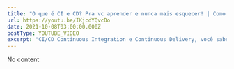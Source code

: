 ```yaml
---
title: "O que é CI e CD? Pra vc aprender e nunca mais esquecer! | Como usar GitHub Actions?"
url: https://youtu.be/IKjcdYQvcDo
date: 2021-10-08T03:00:00.000Z
postType: YOUTUBE_VIDEO
excerpt: "CI/CD Continuous Integration e Continuous Delivery, você sabe o que é? Já se perguntou como funciona? No vídeo de hoje vamos juntos explorar esses conceitos NA PRÁTICA! com as GitHub Actions do GitHub que são um chuchu pra usar e ajudar você a fazer DIVERSAS automações em seus projetos e deixar seus fluxos sensacionais! Bora ver?"
---
```


No content
